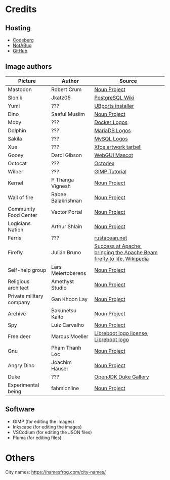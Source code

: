 # Credits

## Hosting

- [Codeberg](https://codeberg.org/mark22k/UnCiv-Logicians)
- [NotABug](https://notabug.org/mark22k/UnCiv-Logicians)
- [GitHub](https://github.com/marek22k/Logicians)

## Image authors

| Picture | Author | Source |
| --- | --- | --- |
| Mastodon | Robert Crum | [Noun Project](https://thenounproject.com/icon/mammoth-3220/) |
| Slonik | 	Jkatz05 | [PostgreSQL Wiki](https://wiki.postgresql.org/wiki/File:PostgreSQL_Logo.1_Color_Black.png) |
| Yumi | ??? | [UBports installer](https://github.com/ubports/ubports-installer/blob/master/build/icons/icon.png) |
| Dino | Saeful Muslim | [Noun Project](https://thenounproject.com/icon/dino-1556980/) |
| Moby | ??? | [Docker Logos](https://www.docker.com/company/newsroom/media-resources/) |
| Dolphin | ??? | [MariaDB Logos](https://mariadb.com/about-us/logos/) |
| Sakila | ??? | [MySQL Logos](https://www.mysql.com/about/legal/logos.html) |
| Xue | ??? | [Xfce artwork tarbell](https://www.xfce.org/download) |
| Gooey | Darci Gibson | [WebGUI Mascot](https://www.webgui.org/mascot/gooey) |
| Octocat | ??? | [Octodex](https://octodex.github.com/original/) |
| Wilber | ??? | [GIMP Tutorial](https://docs.gimp.org/en/gimp-first-steps.html) |
| Kernel | P Thanga Vignesh | [Noun Project](https://thenounproject.com/icon/major-general-933186/) |
| Wall of fire | Rabee Balakrishnan | [Noun Project](https://thenounproject.com/icon/firewall-110043/) |
| Community Food Center | Vector Portal | [Noun Project](https://thenounproject.com/icon/city-hall-4431733/) |
| Logicians Nation | Arthur Shlain | [Noun Project](https://thenounproject.com/icon/logic-718608/)
| Ferris | ??? | [rustacean.net](https://rustacean.net/) |
| Firefly | Julián Bruno | [Success at Apache: bringing the Apache Beam firefly to life](https://news.apache.org/foundation/entry/success-at-apache-bringing-the), [Wikipedia](https://en.wikipedia.org/wiki/File:Apache_Beam_firefly_mascot.svg) |
| Self-help group | Lars Meiertoberens | [Noun Project](https://thenounproject.com/icon/self-help-4845328/) |
| Religious architect | Amethyst Studio | [Noun Project](https://thenounproject.com/icon/architect-5295852/) |
| Private military company | Gan Khoon Lay | [Noun Project](https://thenounproject.com/icon/rich-ceo-with-personal-helicopter-1258242/) |
| Archive | Bakunetsu Kaito | [Noun Project](https://thenounproject.com/icon/cave-1842205/) | Intelligence service | TNS | [Noun Project](https://thenounproject.com/icon/research-152501/) |
| Spy | Luiz Carvalho | [Noun Project](https://thenounproject.com/icon/spy-2277455/) |
| Free deer | Marcus Moeller | [Libreboot logo license](https://libreboot.org/logo-license.html), [Libreboot logo](https://av.libreboot.org/logo/) |
| Gnu | Phạm Thanh Loc | [Noun Project](https://thenounproject.com/icon/wildebeest-3386546/) |
| Angry Dino | Joachim Hauser | [Noun Project](https://thenounproject.com/icon/angry-dino-739416/) |
| Duke | ??? | [OpenJDK Duke Gallery](https://web.archive.org/web/20220630094932/https://wiki.openjdk.org/display/duke/Gallery) |
| Experimental being | fahmionline | [Noun Project](https://thenounproject.com/icon/dna-5632736/) |

## Software

- GIMP (for editing the images)
- Inkscape (for editing the images)
- VSCodium (for editing the JSON files)
- Pluma (for editing files)

# Others

City names: https://namesfrog.com/city-names/

